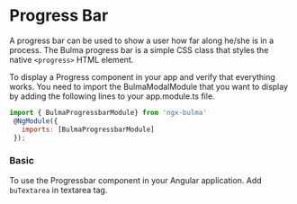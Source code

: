 # Progress Bar

A progress bar can be used to show a user how far along he/she is in a process.
The Bulma progress bar is a simple CSS class that styles the native `<progress>` HTML element.

To display a Progress component in your app and verify that everything works.
You need to import the BulmaModalModule that you want to display by adding the following lines to your app.module.ts file.

```javascript
import { BulmaProgressbarModule} from 'ngx-bulma'
 @NgModule({
   imports: [BulmaProgressbarModule]
 });
```

### Basic

To use the Progressbar component in your Angular application.
Add `buTextarea` in textarea tag.

